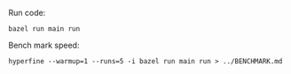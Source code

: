 Run code:
```
bazel run main run
```


Bench mark speed:
```
hyperfine --warmup=1 --runs=5 -i bazel run main run > ../BENCHMARK.md
```